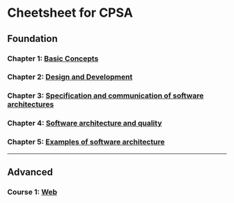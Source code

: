 # Cheetsheet for CPSA <!-- omit in toc -->

## Foundation
### Chapter 1: [Basic Concepts](cpsa/foundation/ch1-BasicConcepts.md)
### Chapter 2: [Design and Development](cpsa/foundation/ch2-Design%26Development.md)
### Chapter 3: [Specification and communication of software architectures](cpsa/foundation/ch3-Specification&Communication.md)
### Chapter 4: [Software architecture and quality](cpsa/foundation/ch4-Quality.md)
### Chapter 5: [Examples of software architecture](cpsa/foundation/ch5-Examples.md)

---

## Advanced
### Course 1: [Web](cspa/advanced/web/web.md)